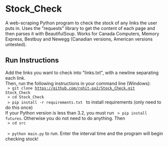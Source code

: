 # Stock_Check
A web-scraping Python program to check the stock of any links the user puts in.
Uses the "requests" library to get the content of each page and then parses it with BeautifulSoup.
Works for Canada Computers, Memory Express, Bestbuy and Newegg (Canadian versions, American versions untested).

## Run Instructions
Add the links you want to check into "links.txt", with a newline separating each link. <br />
Then, run the following instructions in your command line (Windows): <br />
<code> > git clone https://github.com/rohit-px2/Stock_Check.git Stock_Check </code> <br />
<code> > cd Stock_Check </code> <br />
<code> > pip install -r requirements.txt </code> to install requirements (only need to do this once) <br />
If your Python version is less than 3.2, you must run <code> > pip install futures</code>. Otherwise you do
not need to do anything. Then <br />
<code> > cd src </code> <br />
<code> > python main.py</code> to run. Enter the interval time and the program will begin checking stock!